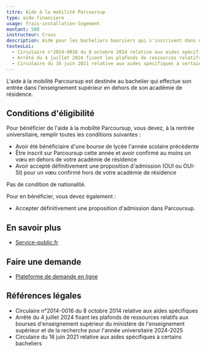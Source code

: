```yaml
---
titre: Aide à la mobilité Parcoursup
type: aide-financiere
usage: frais-installation-logement
montant: 500
instructeur: Crous
description: Aide pour les bacheliers boursiers qui s'inscrivent dans un établissement hors de leur académie
textesLoi:
  - Circulaire n°2014-0016 du 8 octobre 2014 relative aux aides spécifiques
  - Arrêté du 4 juillet 2024 fixant les plafonds de ressources relatifs aux bourses d'enseignement supérieur du ministère de l'enseignement supérieur et de la recherche pour l'année universitaire 2024-2025
  - Circulaire du 16 juin 2021 relative aux aides spécifiques à certains bacheliers
---
```


L'aide à la mobilité Parcoursup est destinée au bachelier qui effectue son entrée dans l'enseignement supérieur en dehors de son académie de résidence.

## Conditions d'éligibilité

Pour bénéficier de l'aide à la mobilité Parcoursup, vous devez, à la rentrée universitaire, remplir toutes les conditions suivantes :
- Avoir été bénéficiaire d'une bourse de lycée l'année scolaire précédente
- Être inscrit sur Parcoursup cette année et avoir confirmé au moins un vœu en dehors de votre académie de résidence
- Avoir accepté définitivement une proposition d'admission (OUI ou OUI-SI) pour un vœu confirmé hors de votre académie de résidence

Pas de condition de nationalité.

Pour en bénéficier, vous devez également :
- Accepter définitivement une proposition d'admission dans Parcoursup.

## En savoir plus
- [Service-public.fr](https://www.service-public.fr/particuliers/vosdroits/F34643)

## Faire une demande
- [Plateforme de demande en ligne](https://amp.etudiant.gouv.fr/)

## Références légales
- Circulaire n°2014-0016 du 8 octobre 2014 relative aux aides spécifiques
- Arrêté du 4 juillet 2024 fixant les plafonds de ressources relatifs aux bourses d'enseignement supérieur du ministère de l'enseignement supérieur et de la recherche pour l'année universitaire 2024-2025
- Circulaire du 16 juin 2021 relative aux aides spécifiques à certains bacheliers
